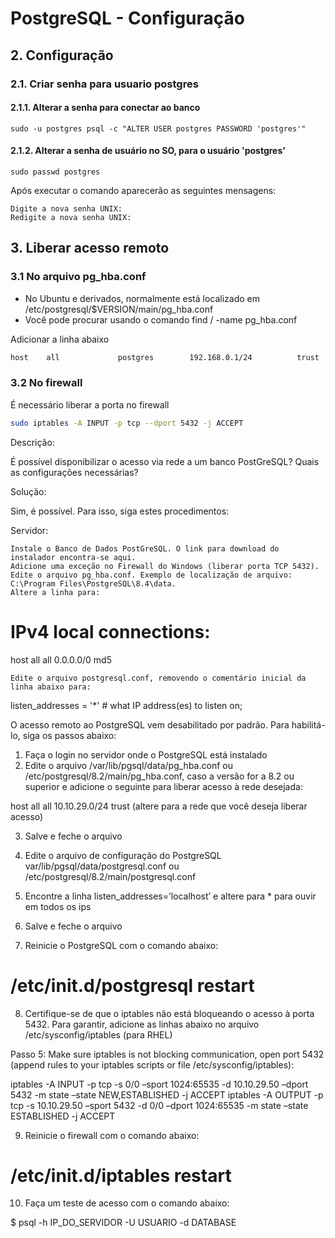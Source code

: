 # PostgreSQL - Configuração

## 2. Configuração

### 2.1. Criar senha para usuario postgres

#### 2.1.1. Alterar a senha para conectar ao banco
```
sudo -u postgres psql -c "ALTER USER postgres PASSWORD 'postgres'"
```

#### 2.1.2. Alterar a senha de usuário no SO, para o usuário 'postgres'
```
sudo passwd postgres
```
Após executar o comando aparecerão as seguintes mensagens:
```
Digite a nova senha UNIX:
Redigite a nova senha UNIX:
```


## 3. Liberar acesso remoto

### 3.1 No arquivo pg_hba.conf
   - No Ubuntu e derivados, normalmente está localizado em /etc/postgresql/$VERSION/main/pg_hba.conf
   - Você pode procurar usando o comando find / -name pg_hba.conf

Adicionar a linha abaixo
```bash
host    all             postgres        192.168.0.1/24          trust
```

### 3.2 No firewall

É necessário liberar a porta no firewall
```sh
sudo iptables -A INPUT -p tcp --dport 5432 -j ACCEPT
```





Descrição:

É possível disponibilizar o acesso via rede a um banco PostGreSQL? Quais as configurações necessárias?

Solução:

Sim, é possível.  Para isso, siga estes procedimentos:


Servidor:

    Instale o Banco de Dados PostGreSQL. O link para download do instalador encontra-se aqui.
    Adicione uma exceção no Firewall do Windows (liberar porta TCP 5432).
    Edite o arquivo pg_hba.conf. Exemplo de localização de arquivo:
    C:\Program Files\PostgreSQL\8.4\data.
    Altere a linha para:

# IPv4 local connections:
host all  all  0.0.0.0/0  md5

    Edite o arquivo postgresql.conf, removendo o comentário inicial da linha abaixo para:

listen_addresses = '*' # what IP address(es) to listen on;









O acesso remoto ao PostgreSQL vem desabilitado por padrão. Para habilitá-lo, siga os passos abaixo:

1) Faça o login no servidor onde o PostgreSQL está instalado
2) Edite o arquivo /var/lib/pgsql/data/pg_hba.conf ou /etc/postgresql/8.2/main/pg_hba.conf, caso a versão for a 8.2 ou superior e adicione o seguinte para liberar acesso à rede desejada:

host all all 10.10.29.0/24 trust (altere para a rede que você deseja liberar acesso)

3) Salve e feche o arquivo

4) Edite o arquivo de configuração do PostgreSQL var/lib/pgsql/data/postgresql.conf ou /etc/postgresql/8.2/main/postgresql.conf

5) Encontre a linha listen_addresses=’localhost’ e altere para * para ouvir em todos os ips

6) Salve e feche o arquivo

7) Reinicie o PostgreSQL com o comando abaixo:

# /etc/init.d/postgresql restart

8) Certifique-se de que o iptables não está bloqueando o acesso à porta 5432. Para garantir, adicione as linhas abaixo no arquivo /etc/sysconfig/iptables (para RHEL)

Passo 5: Make sure iptables is not blocking communication, open port 5432 (append rules to your iptables scripts or file /etc/sysconfig/iptables):

iptables -A INPUT -p tcp -s 0/0 –sport 1024:65535 -d 10.10.29.50 –dport 5432 -m state –state NEW,ESTABLISHED -j ACCEPT
iptables -A OUTPUT -p tcp -s 10.10.29.50 –sport 5432 -d 0/0 –dport 1024:65535 -m state –state ESTABLISHED -j ACCEPT

9) Reinicie o firewall com o comando abaixo:

# /etc/init.d/iptables restart

10) Faça um teste de acesso com o comando abaixo:

$ psql -h IP_DO_SERVIDOR -U USUARIO -d DATABASE
